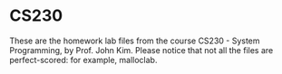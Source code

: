 # CS230
These are the homework lab files from the course CS230 - System Programming, by Prof. John Kim.
Please notice that not all the files are perfect-scored: for example, malloclab.
